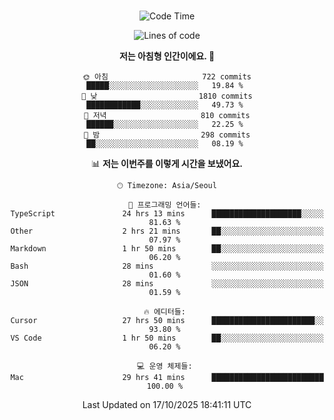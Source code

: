 <div align="center">

<br />

 <!--START_SECTION:waka-->
![Code Time](http://img.shields.io/badge/Code%20Time-5%2C222%20hrs%2046%20mins-blue)

![Lines of code](https://img.shields.io/badge/%EC%A0%80%EB%8A%94%20%EC%97%AC%ED%83%9C%EA%B9%8C%EC%A7%80%20-2.3%20million%20%EC%A4%84%EC%9D%98%20%EC%BD%94%EB%93%9C%EB%A5%BC%20%EC%9E%91%EC%84%B1%ED%96%88%EC%96%B4%EC%9A%94.-blue)

**저는 아침형 인간이에요. 🐤** 

```text
🌞 아침                     722 commits         █████░░░░░░░░░░░░░░░░░░░░   19.84 % 
🌆 낮　                     1810 commits        ████████████░░░░░░░░░░░░░   49.73 % 
🌃 저녁                     810 commits         ██████░░░░░░░░░░░░░░░░░░░   22.25 % 
🌙 밤　                     298 commits         ██░░░░░░░░░░░░░░░░░░░░░░░   08.19 % 
```


📊 **저는 이번주를 이렇게 시간을 보냈어요.** 

```text
🕑︎ Timezone: Asia/Seoul

💬 프로그래밍 언어들: 
TypeScript               24 hrs 13 mins      ████████████████████░░░░░   81.63 % 
Other                    2 hrs 21 mins       ██░░░░░░░░░░░░░░░░░░░░░░░   07.97 % 
Markdown                 1 hr 50 mins        ██░░░░░░░░░░░░░░░░░░░░░░░   06.20 % 
Bash                     28 mins             ░░░░░░░░░░░░░░░░░░░░░░░░░   01.60 % 
JSON                     28 mins             ░░░░░░░░░░░░░░░░░░░░░░░░░   01.59 % 

🔥 에디터들: 
Cursor                   27 hrs 50 mins      ███████████████████████░░   93.80 % 
VS Code                  1 hr 50 mins        ██░░░░░░░░░░░░░░░░░░░░░░░   06.20 % 

💻 운영 체제들: 
Mac                      29 hrs 41 mins      █████████████████████████   100.00 % 
```


 Last Updated on 17/10/2025 18:41:11 UTC
<!--END_SECTION:waka-->

</div>
